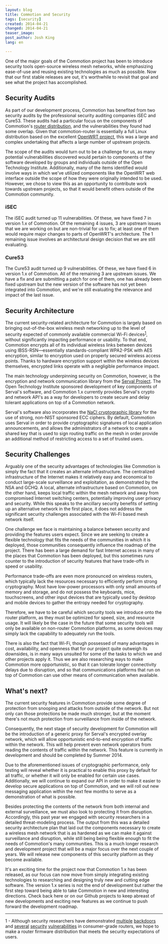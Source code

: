 ```yaml
---
layout: blog
title: Commotion and Security
tags: [security]
created: 2014-04-21
changed: 2014-04-21
teaser_image: 
post_author: Josh King
lang: en

---
```

One of the major goals of the Commotion project has been to introduce security tools open-source wireless mesh networks, while  emphasizing ease-of-use and reusing existing technologies as much as possible. Now that our first stable releases are out, it's worthwhile to revisit that goal and see what the project has accomplished.<!--more-->

## Security Audits

As part of our development process, Commotion has benefited from two security audits by the professional security auditing companies iSEC and Cure53. These audits had a particular focus on the components of Commotion's <a href="https://github.com/opentechinstitute/commotion-router" target="_blank">router distribution</a>, and the vulnerabilities they found had some overlap. Given that commotion-router is essentially a full Linux distribution based on the excellent <a href="https://openwrt.org/" target="_blank">OpenWRT project</a>, this was a large and complex undertaking that  affects a large number of upstream projects. 

The scope of the audits would turn out to be a challenge for us, as many potential vulnerabilities discovered would pertain to components of the software developed by groups and individuals outside of the Open Technology Institute. Additionally, many of the items identified would involve ways in which we've utilized components like the OpenWRT web interface outside the scope of how they were originally intended to be used. However, we chose to view this as an opportunity to contribute work towards upstream projects, so that it would benefit others outside of the Commotion community.

### iSEC

The iSEC audit turned up 11 vulnerabilities. Of these, we have fixed 7 in version 1.x of Commotion. Of the remaining 4 issues, 3 are upstream issues that we are working on but are non-trivial for us to fix; at least one of them would require major changes to parts of OpenWRT's architecture. The 1 remaining issue involves an architectural design decision that we are still evaluating.

### Cure53

The Cure53 audit turned up 9 vulnerabilities. Of these, we have fixed 6 in version 1.x of Commotion. All of the remaining 3 are upstream issues. We have a fix and are submitting a patch for one of them, one has already been fixed upstream but the new version of the software has not yet been integrated into Commotion, and we're still evaluating the relevance and impact of the last issue.

## Security Architecture

The current security-related architecture for Commotion is largely based on bringing out-of-the-box wireless mesh networking up to the level of security expected of commonly available commercial Wi-Fi devices<sup><a href="#footnote1">1</a></sup>, without significantly impacting performance or usability. To that end, Commotion encrypts all of its individual wireless links between devices using IBSS-RSN—essentially standards-compliant WPA2-PSK with AES encryption, similar to encryption used on properly secured wireless access points. Thanks to hardware encryption support within the wireless devices themselves, encrypted links operate with a negligible performance impact. 

The main technology underpinning security on Commotion, however, is the encryption and network communication library from the <a href="http://servalproject.org/" target="_blank">Serval Project</a>. The Open Technology Institute sponsored development of key components of Serval's software, and Commotion 1.x currently provides Serval's crypto and network API's as a way for developers to create secure and delay tolerant applications on top of a Commotion network. 

Serval's software also incorporates the <a href="http://nacl.cr.yp.to/" target="_blank">NaCl cryptographic library</a> for the use of strong, non-NIST sponsored ECC ciphers. By default, Commotion uses Serval in order to provide cryptographic signatures of local application announcements, and allows the administrators of a network to create a shared key that is used to sign routing traffic on the mesh in order provide an additional method of restricting access to a set of trusted users.

## Security Challenges

Arguably one of the security advantages of technologies like Commotion is simply the fact that it creates an alternate infrastructure. The centralized infrastructure of the Internet makes it relatively easy and economical to conduct large-scale surveillance and exploitation, as demonstrated by the NSA and GCHQ. A local, alternate infrastructure based on Commotion, on the other hand, keeps local traffic within the mesh network and away from compromised Internet switching centers, potentially improving user privacy and security.  While this speaks to the ancillary security benefits of setting up an alternative network in the first place, it does not address the significant security challenges associated with the Wi-Fi based mesh network itself.

One challenge we face is maintaining a balance between security and providing the features users expect. Since we are seeking to create a flexible technology that fits the needs of the communities in which it is deployed, those communities consequently influence the roadmap of the project. There has been a large demand for fast Internet access in many of the places that Commotion has been deployed, but this sometimes runs counter to the introduction of security features that have trade-offs in speed or usability.

Performance trade-offs are even more pronounced on wireless routers, which typically lack the resources necessary to efficiently perform strong cryptography. Most have low-power processors with only small amounts of memory and storage, and do not possess the keyboards, mice, touchscreens, and other input devices that are typically used by desktop and mobile devices to gather the entropy needed for cryptography. 

Therefore, we have to be careful which security tools we introduce onto the router platform, as they must be optimized for speed, size, and resource usage. It will likely be the case in the future that some security tools will only be available on non-router Commotion platforms, as some devices may simply lack the capability to adequately run the tools.

There is also the fact that Wi-Fi, though possessed of many advantages in cost, availability, and openness that for our project quite outweigh its downsides, is in many ways unsuited for some of the tasks to which we and other projects apply it. Thus we are also researching ways to make Commotion more opportunistic, so that it can tolerate longer connectivity delays due to disruption, and so that communications platforms that run on top of Commotion can use other means of communication when available.

## What's next?

The current security features in Commotion provide some degree of protection from snooping and attacks from outside of the network. But not only can those protections be made much stronger, but at the moment there's not much protection from surveillance from inside of the network. 

Consequently, the next stage of security development for Commotion will be the introduction of a generic proxy for Serval's encrypted overlay network, which will allow opportunistic end-to-end encryption of traffic within the network. This will help prevent even network operators from reading the contents of traffic within the network. This feature is currently in development and should be completed by Summer 2014. 

Due to the aforementioned issues of cryptographic performance, only testing will reveal whether it is practical to enable this proxy by default for all traffic, or whether it will only be enabled for certain use cases. Additionally, we will continue to expand our API in order to make it easier to develop secure applications on top of Commotion, and we will roll out new messaging application within the next few months to serve as a demonstration of what is possible.

Besides protecting the contents of the network from both internal and external surveillance, we must also look to protecting it from disruption. Accordingly, this past year we engaged with security researchers in a detailed threat-modeling process. The output from this was a detailed security architecture plan that laid out the components necessary to create a wireless mesh network that is as hardened as we can make it against surveillance and disruption, while still being being flexible enough to fit the needs of Commotion's many communities. This is a much longer research and development project that will be a major focus over the next couple of years. We will release new components of this security platform as they become available.

It's an exciting time for the project now that Commotion 1.x has been released, as our focus can now move from simply integrating existing technologies to researching and designing truly new and cutting edge software. The version 1.x series is not the end of development but rather the first step toward being able to take Commotion in new and interesting directions. Check back here or on our Github projects to keep abreast of new developments and exciting new features as we continue to push forward the development roadmap.

<hr>
<span id="footnote1">1 - Although security researchers have demonstrated <a href="http://www.infoworld.com/d/security/backdoor-found-in-d-link-router-firmware-code-228725" target="_blank">multiple</a> <a href="http://arstechnica.com/security/2014/01/backdoor-in-wireless-dsl-routers-lets-attacker-reset-router-get-admin/" target="_blank">backdoors</a> and <a href="http://www.pcworld.com/article/2057260/vulnerabilities-in-some-netgear-router-and-nas-products-open-door-to-remote-attacks.html" target="_blank">several</a> <a href="https://threatpost.com/serious-vulnerabilities-found-popular-home-wireless-routers-040813" target="_blank">security</a> <a href="http://securityevaluators.com/knowledge/case_studies/routers/soho_router_hacks.php" target="_blank">vulnerabilities</a> in consumer-grade routers, we hope to make a router firmware distribution that meets the security expectations of users.</span>
